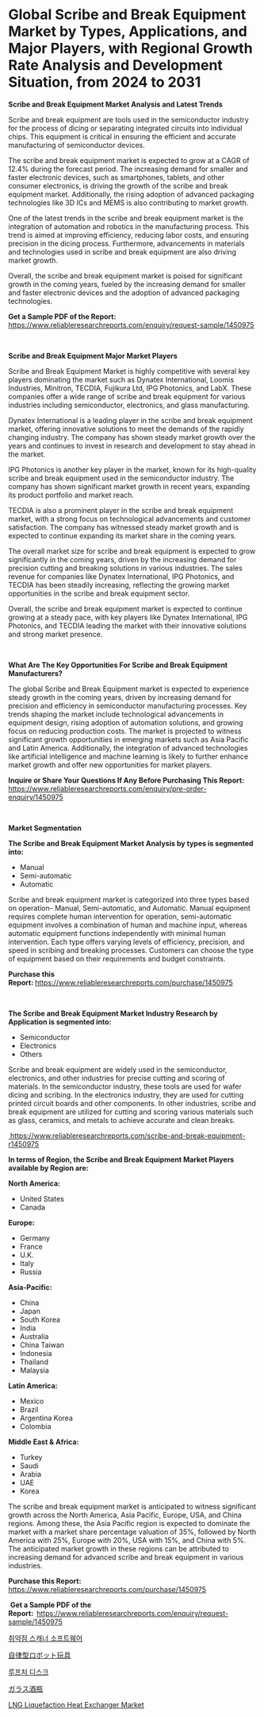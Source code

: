 <p><h1>Global Scribe and Break Equipment Market by Types, Applications, and Major Players, with Regional Growth Rate Analysis and Development Situation, from 2024 to 2031</h1></p><p><strong>Scribe and Break Equipment Market Analysis and Latest Trends</strong></p>
<p><p>Scribe and break equipment are tools used in the semiconductor industry for the process of dicing or separating integrated circuits into individual chips. This equipment is critical in ensuring the efficient and accurate manufacturing of semiconductor devices.</p><p>The scribe and break equipment market is expected to grow at a CAGR of 12.4% during the forecast period. The increasing demand for smaller and faster electronic devices, such as smartphones, tablets, and other consumer electronics, is driving the growth of the scribe and break equipment market. Additionally, the rising adoption of advanced packaging technologies like 3D ICs and MEMS is also contributing to market growth.</p><p>One of the latest trends in the scribe and break equipment market is the integration of automation and robotics in the manufacturing process. This trend is aimed at improving efficiency, reducing labor costs, and ensuring precision in the dicing process. Furthermore, advancements in materials and technologies used in scribe and break equipment are also driving market growth.</p><p>Overall, the scribe and break equipment market is poised for significant growth in the coming years, fueled by the increasing demand for smaller and faster electronic devices and the adoption of advanced packaging technologies.</p></p>
<p><strong>Get a Sample PDF of the Report:&nbsp;</strong> <a href="https://www.reliableresearchreports.com/enquiry/request-sample/1450975">https://www.reliableresearchreports.com/enquiry/request-sample/1450975</a></p>
<p>&nbsp;</p>
<p><strong>Scribe and Break Equipment Major Market Players</strong></p>
<p><p>Scribe and Break Equipment Market is highly competitive with several key players dominating the market such as Dynatex International, Loomis Industries, Minitron, TECDIA, Fujikura Ltd, IPG Photonics, and LabX. These companies offer a wide range of scribe and break equipment for various industries including semiconductor, electronics, and glass manufacturing.</p><p>Dynatex International is a leading player in the scribe and break equipment market, offering innovative solutions to meet the demands of the rapidly changing industry. The company has shown steady market growth over the years and continues to invest in research and development to stay ahead in the market.</p><p>IPG Photonics is another key player in the market, known for its high-quality scribe and break equipment used in the semiconductor industry. The company has shown significant market growth in recent years, expanding its product portfolio and market reach.</p><p>TECDIA is also a prominent player in the scribe and break equipment market, with a strong focus on technological advancements and customer satisfaction. The company has witnessed steady market growth and is expected to continue expanding its market share in the coming years.</p><p>The overall market size for scribe and break equipment is expected to grow significantly in the coming years, driven by the increasing demand for precision cutting and breaking solutions in various industries. The sales revenue for companies like Dynatex International, IPG Photonics, and TECDIA has been steadily increasing, reflecting the growing market opportunities in the scribe and break equipment sector.</p><p>Overall, the scribe and break equipment market is expected to continue growing at a steady pace, with key players like Dynatex International, IPG Photonics, and TECDIA leading the market with their innovative solutions and strong market presence.</p></p>
<p>&nbsp;</p>
<p><strong>What Are The Key Opportunities For Scribe and Break Equipment Manufacturers?</strong></p>
<p><p>The global Scribe and Break Equipment market is expected to experience steady growth in the coming years, driven by increasing demand for precision and efficiency in semiconductor manufacturing processes. Key trends shaping the market include technological advancements in equipment design, rising adoption of automation solutions, and growing focus on reducing production costs. The market is projected to witness significant growth opportunities in emerging markets such as Asia Pacific and Latin America. Additionally, the integration of advanced technologies like artificial intelligence and machine learning is likely to further enhance market growth and offer new opportunities for market players.</p></p>
<p><strong>Inquire or Share Your Questions If Any Before Purchasing This Report:</strong> <a href="https://www.reliableresearchreports.com/enquiry/pre-order-enquiry/1450975">https://www.reliableresearchreports.com/enquiry/pre-order-enquiry/1450975</a></p>
<p>&nbsp;</p>
<p><strong>Market Segmentation</strong></p>
<p><strong>The Scribe and Break Equipment Market Analysis by types is segmented into:</strong></p>
<p><ul><li>Manual</li><li>Semi-automatic</li><li>Automatic</li></ul></p>
<p><p>Scribe and break equipment market is categorized into three types based on operation- Manual, Semi-automatic, and Automatic. Manual equipment requires complete human intervention for operation, semi-automatic equipment involves a combination of human and machine input, whereas automatic equipment functions independently with minimal human intervention. Each type offers varying levels of efficiency, precision, and speed in scribing and breaking processes. Customers can choose the type of equipment based on their requirements and budget constraints.</p></p>
<p><strong>Purchase this Report:&nbsp;</strong><a href="https://www.reliableresearchreports.com/purchase/1450975">https://www.reliableresearchreports.com/purchase/1450975</a></p>
<p>&nbsp;</p>
<p><strong>The Scribe and Break Equipment Market Industry Research by Application is segmented into:</strong></p>
<p><ul><li>Semiconductor</li><li>Electronics</li><li>Others</li></ul></p>
<p><p>Scribe and break equipment are widely used in the semiconductor, electronics, and other industries for precise cutting and scoring of materials. In the semiconductor industry, these tools are used for wafer dicing and scribing. In the electronics industry, they are used for cutting printed circuit boards and other components. In other industries, scribe and break equipment are utilized for cutting and scoring various materials such as glass, ceramics, and metals to achieve accurate and clean breaks.</p></p>
<p><a href="https://www.reliableresearchreports.com/scribe-and-break-equipment-r1450975">&nbsp;https://www.reliableresearchreports.com/scribe-and-break-equipment-r1450975</a></p>
<p><strong>In terms of Region, the Scribe and Break Equipment Market Players available by Region are:</strong></p>
<p>
    <p> <strong> North America: </strong>
        <ul>
            <li>United States</li>
            <li>Canada</li>
        </ul>
        </p> 
    <p> <strong> Europe: </strong>
        <ul>
            <li>Germany</li>
            <li>France</li>
            <li>U.K.</li>
            <li>Italy</li>
            <li>Russia</li>
        </ul>
        </p> 
    <p> <strong> Asia-Pacific: </strong>
        <ul>
            <li>China</li>
            <li>Japan</li>
            <li>South Korea</li>
            <li>India</li>
            <li>Australia</li>
            <li>China Taiwan</li>
            <li>Indonesia</li>
            <li>Thailand</li>
            <li>Malaysia</li>
        </ul>
        </p> 
    <p> <strong> Latin America: </strong>
        <ul>
            <li>Mexico</li>
            <li>Brazil</li>
            <li>Argentina Korea</li>
            <li>Colombia</li>
        </ul>
        </p> 
    <p> <strong> Middle East & Africa: </strong>
        <ul>
            <li>Turkey</li>
            <li>Saudi</li>
            <li>Arabia</li>
            <li>UAE</li>
            <li>Korea</li>
        </ul>
    </p>
    </p>
<p><p>The scribe and break equipment market is anticipated to witness significant growth across the North America, Asia Pacific, Europe, USA, and China regions. Among these, the Asia Pacific region is expected to dominate the market with a market share percentage valuation of 35%, followed by North America with 25%, Europe with 20%, USA with 15%, and China with 5%. The anticipated market growth in these regions can be attributed to increasing demand for advanced scribe and break equipment in various industries.</p></p>
<p><strong>Purchase this Report: </strong><a href="https://www.reliableresearchreports.com/purchase/1450975">https://www.reliableresearchreports.com/purchase/1450975</a></p>
<p>&nbsp;<strong>Get a Sample PDF of the Report:&nbsp;&nbsp;</strong><a href="https://www.reliableresearchreports.com/enquiry/request-sample/1450975">https://www.reliableresearchreports.com/enquiry/request-sample/1450975</a></p>
<p><strong></strong></p>
<p><p><a href="https://medium.com/@wilsoniehn789562023/%EC%B7%A8%EC%95%BD%EC%A0%90-%EC%8A%A4%EC%BA%90%EB%84%88-%EC%86%8C%ED%94%84%ED%8A%B8%EC%9B%A8%EC%96%B4-%EC%8B%9C%EC%9E%A5-%EA%B7%9C%EB%AA%A8-%EB%B0%8F-%EC%8B%9C%EC%9E%A5-%EB%8F%99%ED%96%A5-%EC%99%84%EC%A0%84%ED%95%9C-%EC%97%85%EA%B3%84-%EA%B0%9C%EC%9A%94-2024-2031-94672ad72ab5">취약점 스캐너 소프트웨어</a></p><p><a href="https://medium.com/@harmonybogan1944/%E8%87%AA%E5%BE%8B%E5%9E%8B%E3%83%AD%E3%83%9C%E3%83%83%E3%83%88%E3%81%8A%E3%82%82%E3%81%A1%E3%82%83%E5%B8%82%E5%A0%B4%E8%A6%8F%E6%A8%A1-%E5%B8%82%E5%A0%B4%E3%81%AE%E8%A6%8B%E9%80%9A%E3%81%97%E3%81%A8%E5%B8%82%E5%A0%B4%E4%BA%88%E6%B8%AC-2024%E5%B9%B4%E3%81%8B%E3%82%892031%E5%B9%B4%E3%81%BE%E3%81%A7-77955948eb66">自律型ロボット玩具</a></p><p><a href="https://github.com/fernandotryO5lson96765/Market-Research-Report-List-1/blob/main/434646037562.md">루프처 디스크</a></p><p><a href="https://medium.com/@darieenson678546/%E3%82%AC%E3%83%A9%E3%82%B9%E8%A3%BD%E3%83%AA%E3%82%AB%E3%83%BC%E3%83%9C%E3%83%88%E3%83%AB%E3%81%AE%E5%B8%82%E5%A0%B4%E8%A6%8F%E6%A8%A1-%E5%B8%82%E5%A0%B4%E8%A6%8B%E9%80%9A%E3%81%97%E3%81%8A%E3%82%88%E3%81%B3%E5%B8%82%E5%A0%B4%E4%BA%88%E6%B8%AC-2024%E5%B9%B4%E3%81%8B%E3%82%892031%E5%B9%B4-dc94cca9616f">ガラス酒瓶</a></p><p><a href="https://github.com/Sarissaschmalingtr6fz2739/Market-Research-Report-List-2/blob/main/lng-liquefaction-heat-exchanger-market.md">LNG Liquefaction Heat Exchanger Market</a></p></p>